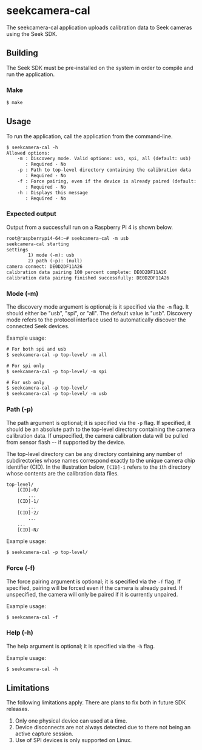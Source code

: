 # seekcamera-cal

The seekcamera-cal application uploads calibration data to Seek cameras using the Seek SDK.

## Building

The Seek SDK must be pre-installed on the system in order to compile and run the application.

### Make

```bash
$ make
```

## Usage

To run the application, call the application from the command-line.

```txt
$ seekcamera-cal -h
Allowed options:
    -m : Discovery mode. Valid options: usb, spi, all (default: usb)
       : Required - No
    -p : Path to top-level directory containing the calibration data
       : Required - No
    -f : Force pairing, even if the device is already paired (default: not specified)
       : Required - No
    -h : Displays this message
       : Required - No
```

### Expected output

Output from a successfull run on a Raspberry Pi 4 is shown below.

```txt
root@raspberrypi4-64:~# seekcamera-cal -m usb
seekcamera-cal starting
settings
        1) mode (-m): usb
        2) path (-p): (null)
camera connect: DE0D2DF11A26
calibration data pairing 100 percent complete: DE0D2DF11A26
calibration data pairing finished successfully: DE0D2DF11A26
```
### Mode (-m)

The discovery mode argument is optional; is it specified via the `-m` flag. It should
either be "usb", "spi", or "all". The default value is "usb". Discovery mode refers to the
protocol interface used to automatically discover the connected Seek devices.

Example usage:

```txt
# For both spi and usb
$ seekcamera-cal -p top-level/ -m all

# For spi only
$ seekcamera-cal -p top-level/ -m spi

# For usb only
$ seekcamera-cal -p top-level/
$ seekcamera-cal -p top-level/ -m usb
```

### Path (-p)

The path argument is optional; it is specified via the `-p` flag.
If specified, it should be an absolute path to the top-level directory containing the camera calibration data.
If unspecified, the camera calibration data will be pulled from sensor flash -- if supported by the device.

The top-level directory can be any directory containing any number of subdirectories whose
names correspond exactly to the unique camera chip identifier (CID). In the illustration
below, `[CID]-i` refers to the `i`th directory whose contents are the calibration data files.

```txt
top-level/
	[CID]-0/
		...
	[CID]-1/
		...
	[CID]-2/
		...
	...
	[CID]-N/
```

Example usage:

```txt
$ seekcamera-cal -p top-level/
```

### Force (-f)

The force pairing argument is optional; it is specified via the `-f` flag.
If specified, pairing will be forced even if the camera is already paired.
If unspecified, the camera will only be paired if it is currently unpaired.

Example usage:

```txt
$ seekcamera-cal -f
```

### Help (-h)

The help argument is optional; it is specified via the `-h` flag.

Example usage:

```txt
$ seekcamera-cal -h
```

## Limitations

The following limitations apply. There are plans to fix both in future SDK releases.

1. Only one physical device can used at a time.
2. Device disconnects are not always detected due to there not being an active capture session.
3. Use of SPI devices is only supported on Linux.

